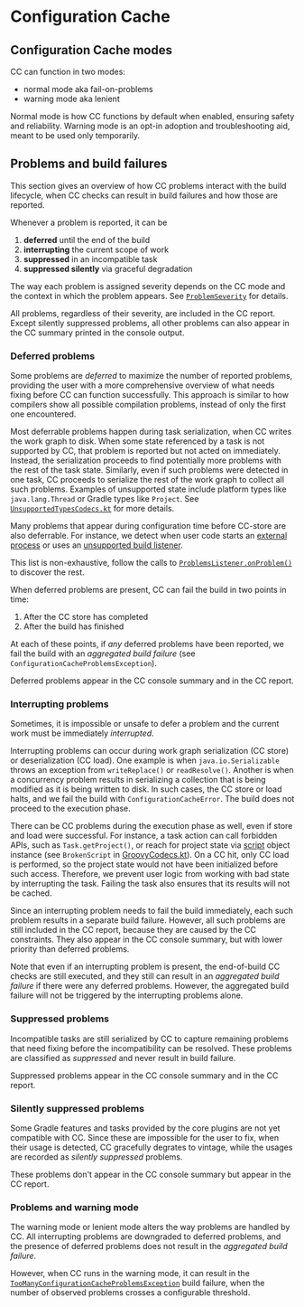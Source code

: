 # Configuration Cache

## Configuration Cache modes

CC can function in two modes:

- normal mode aka fail-on-problems
- warning mode aka lenient

Normal mode is how CC functions by default when enabled, ensuring safety and reliability.
Warning mode is an opt-in adoption and troubleshooting aid, meant to be used only temporarily.

## Problems and build failures

This section gives an overview of how CC problems interact with the build lifecycle,
when CC checks can result in build failures and how those are reported.

Whenever a problem is reported, it can be

1. **deferred** until the end of the build
2. **interrupting** the current scope of work
3. **suppressed** in an incompatible task
4. **suppressed silently** via graceful degradation

The way each problem is assigned severity depends on the CC mode and the context in which the problem appears.
See [`ProblemSeverity`](../../../platforms/core-configuration/configuration-problems-base/src/main/kotlin/org/gradle/internal/cc/impl/problems/ProblemSeverity.kt) for details.

All problems, regardless of their severity, are included in the CC report.
Except silently suppressed problems, all other problems can also appear in the CC summary printed in the console output.

### Deferred problems

Some problems are *deferred* to maximize the number of reported problems,
providing the user with a more comprehensive overview of what needs fixing before CC can function successfully.
This approach is similar to how compilers show all possible compilation problems, instead of only the first one encountered.

Most deferrable problems happen during task serialization, when CC writes the work graph to disk.
When some state referenced by a task is not supported by CC, that problem is reported but not acted on immediately.
Instead, the serialization proceeds to find potentially more problems with the rest of the task state.
Similarly, even if such problems were detected in one task, CC proceeds to serialize the rest of the work graph to collect all such problems.
Examples of unsupported state include platform types like `java.lang.Thread` or Gradle types like `Project`.
See [`UnsupportedTypesCodecs.kt`](../../../platforms/core-configuration/core-serialization-codecs/src/main/kotlin/org/gradle/internal/serialize/codecs/core/UnsupportedTypesCodecs.kt) for more details.

Many problems that appear during configuration time before CC-store are also deferrable.
For instance, we detect when user code starts an [external process](../../../subprojects/core/src/main/java/org/gradle/api/internal/ExternalProcessStartedListener.java)
or uses an [unsupported build listener](https://github.com/gradle/gradle/blob/89da055f53cfe9be784f616abf0dfa0f4a3ef065/platforms/core-configuration/configuration-cache/src/main/kotlin/org/gradle/internal/cc/impl/ConfigurationCacheState.kt#L937-L949).

This list is non-exhaustive, follow the calls to [`ProblemsListener.onProblem()`](https://github.com/gradle/gradle/blob/71e0b98ed84a392933c54a14a817e9609acd0d6f/platforms/core-configuration/configuration-problems-base/src/main/kotlin/org/gradle/internal/configuration/problems/ProblemsListener.kt#L24) to discover the rest.

When deferred problems are present, CC can fail the build in two points in time:

1. After the CC store has completed
2. After the build has finished

At each of these points, if _any_ deferred problems have been reported,
we fail the build with an _aggregated build failure_ (see `ConfigurationCacheProblemsException`).

Deferred problems appear in the CC console summary and in the CC report.

### Interrupting problems

Sometimes, it is impossible or unsafe to defer a problem and the current work must be immediately *interrupted*.

Interrupting problems can occur during work graph serialization (CC store) or deserialization (CC load).
One example is when `java.io.Serializable` throws an exception from `writeReplace()` or `readResolve()`.
Another is when a concurrency problem results in serializing a collection that is being modified as it is being written to disk.
In such cases, the CC store or load halts, and we fail the build with `ConfigurationCacheError`.
The build does not proceed to the execution phase.

There can be CC problems during the execution phase as well, even if store and load were successful.
For instance, a task action can call forbidden APIs, such as `Task.getProject()`, or
reach for project state via [script](../../../subprojects/core/src/main/java/org/gradle/groovy/scripts/BasicScript.java) object instance
(see `BrokenScript` in [GroovyCodecs.kt](../../../platforms/core-configuration/core-serialization-codecs/src/main/kotlin/org/gradle/internal/serialize/codecs/core/GroovyCodecs.kt)).
On a CC hit, only CC load is performed, so the project state would not have been initialized before such access.
Therefore, we prevent user logic from working with bad state by interrupting the task.
Failing the task also ensures that its results will not be cached.

Since an interrupting problem needs to fail the build immediately, each such problem results in a separate build failure.
However, all such problems are still included in the CC report, because they are caused by the CC constraints.
They also appear in the CC console summary, but with lower priority than deferred problems.

Note that even if an interrupting problem is present, the end-of-build CC checks are still executed,
and they still can result in an _aggregated build failure_ if there were any deferred problems.
However, the aggregated build failure will not be triggered by the interrupting problems alone.

### Suppressed problems

Incompatible tasks are still serialized by CC to capture remaining problems that need fixing before the incompatibility can be resolved.
These problems are classified as _suppressed_ and never result in build failure.

Suppressed problems appear in the CC console summary and in the CC report.

### Silently suppressed problems

Some Gradle features and tasks provided by the core plugins are not yet compatible with CC.
Since these are impossible for the user to fix, when their usage is detected, CC gracefully degrates to vintage,
while the usages are recorded as _silently suppressed_ problems.

These problems don't appear in the CC console summary but appear in the CC report.

### Problems and warning mode

The warning mode or lenient mode alters the way problems are handled by CC.
All interrupting problems are downgraded to deferred problems,
and the presence of deferred problems does not result in the _aggregated build failure_.

However, when CC runs in the warning mode, it can result in the
[`TooManyConfigurationCacheProblemsException`](../../../platforms/core-configuration/configuration-cache/src/main/kotlin/org/gradle/internal/cc/impl/ConfigurationCacheException.kt)
build failure, when the number of observed problems crosses a configurable threshold.

